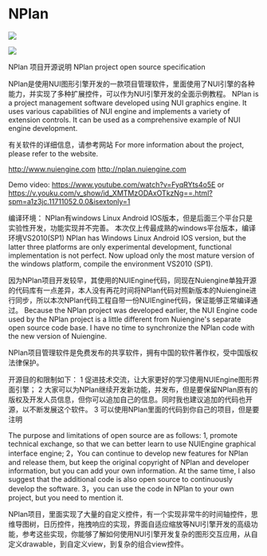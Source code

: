 # NPlan

![](http://nplan.nuiengine.com/nuiweb/nplan/image/title.png?raw=true)

![](http://nplan.nuiengine.com/nuiweb/nplan/image/image001s.png?raw=true)

NPlan 项目开源说明
NPlan project open source specification

NPlan是使用NUI图形引擎开发的一款项目管理软件，里面使用了NUI引擎的各种能力，并实现了多种扩展控件，可以作为NUI引擎开发的全面示例教程。
NPlan is a project management software developed using NUI graphics engine. It uses various capabilities of NUI engine and implements a variety of extension controls. It can be used as a comprehensive example of NUI engine development.

有关软件的详细信息，请参考网站
For more information about the project, please refer to the website.

http://www.nuiengine.com
http://nplan.nuiengine.com

Demo video:
https://www.youtube.com/watch?v=FyqRYts4o5E  or   https://v.youku.com/v_show/id_XMTMzODAxOTkzNg==.html?spm=a1z3jc.11711052.0.0&isextonly=1


编译环境：
NPlan有windows Linux Android IOS版本，但是后面三个平台只是实验性开发，功能实现并不完善。
本次仅上传最成熟的windows平台版本，编译环境VS2010(SP1)
NPlan has Windows Linux Android IOS version, but the latter three platforms are only experimental development, functional implementation is not perfect.
Now upload only the most mature version of the windows platform, compile the environment VS2010 (SP1).

因为NPlan项目开发较早，其使用的NUIEngine代码，同现在Nuiengine单独开源的代码库有一点差异，本人没有再花时间将NPlan代码对照新版本的Nuiengine进行同步，所以本次NPlan代码工程自带一份NUIEngine代码，保证能够正常编译通过。
Because the NPlan project was developed earlier, the NUI Engine code used by the NPlan project is a little different from Nuiengine's separate open source code base. I have no time to synchronize the NPlan code with the new version of Nuiengine.

NPlan项目管理软件是免费发布的共享软件，拥有中国的软件著作权，受中国版权法律保护。

开源目的和限制如下：
1 促进技术交流，让大家更好的学习使用NUIEngine图形界面引擎；
2 大家可以为NPlan继续开发新功能，并发布，但是要保留NPlan原有的版权及开发人员信息，但你可以追加自己的信息。同时我也建议追加的代码也开源，以不断发展这个软件。
3 可以使用NPlan里面的代码到你自己的项目，但是要注明

The purpose and limitations of open source are as follows:
1, promote technical exchange, so that we can better learn to use NUIEngine graphical interface engine;
2，You can continue to develop new features for NPlan and release them, but keep the original copyright of NPlan and developer information, but you can add your own information. At the same time, I also suggest that the additional code is also open source to continuously develop the software.
3，you can use the code in NPlan to your own project, but you need to mention it.

NPlan项目，里面实现了大量的自定义控件，有一个实现非常牛的时间轴控件，思维导图树，日历控件，拖拽响应的实现，界面自适应缩放等NUI引擎开发的高级功能，参考这些实现，你能够了解如何使用NUI引擎开发复杂的图形交互应用，从自定义drawable，到自定义view，到复杂的组合view控件。
